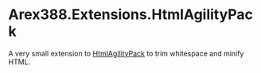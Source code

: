 # Arex388.Extensions.HtmlAgilityPack

A very small extension to [HtmlAgilityPack](https://html-agility-pack.net/) to trim whitespace and minify HTML.